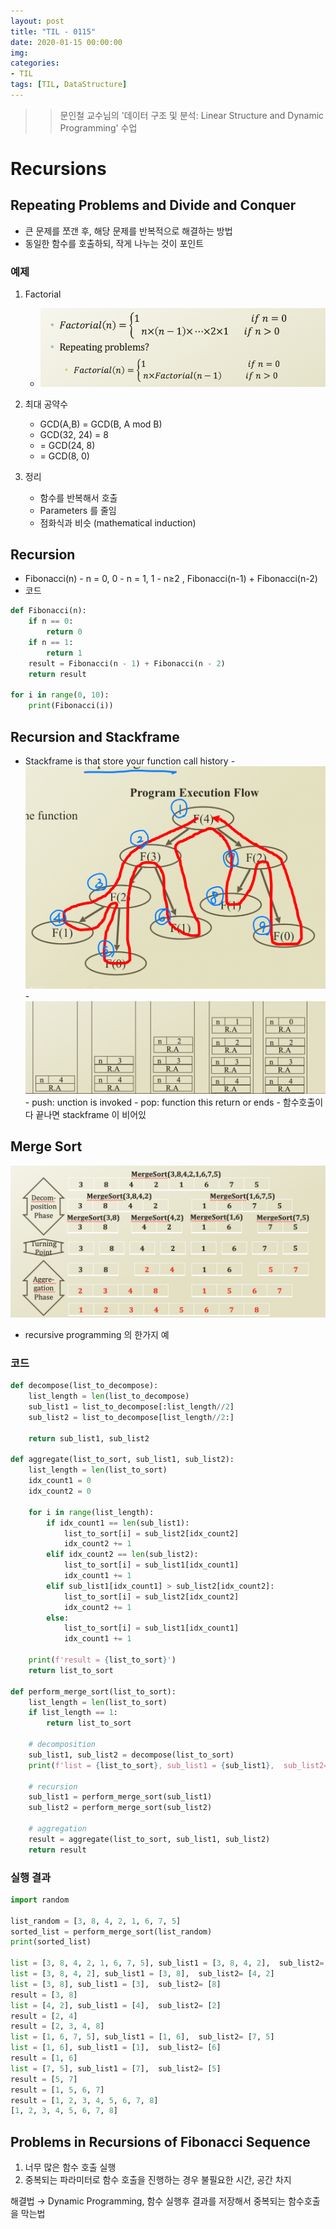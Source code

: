 ```yaml
---
layout: post
title: "TIL - 0115"
date: 2020-01-15 00:00:00
img:
categories:
- TIL
tags: [TIL, DataStructure]
---
```


>> 문인철 교수님의 '데이터 구조 및 분석: Linear Structure and Dynamic Programming' 수업

# Recursions

## Repeating Problems and Divide and Conquer

- 큰 문제를 쪼갠 후, 해당 문제를 반복적으로 해결하는 방법
- 동일한 함수를 호출하되, 작게 나누는 것이 포인트

### 예제

1. Factorial
    - ![200115](/assets/post_img/20200115-1.png)

2. 최대 공약수 
    - GCD(A,B) = GCD(B, A mod B)
    - GCD(32, 24) = 8
    - = GCD(24, 8)
    - = GCD(8, 0)

3. 정리
    - 함수를 반복해서 호출
    - Parameters 를 줄임
    - 점화식과 비슷 (mathematical induction)

## Recursion

- Fibonacci(n)
        - n = 0, 0
        - n  = 1, 1
        - n≥2 , Fibonacci(n-1) + Fibonacci(n-2)
- 코드

```python
def Fibonacci(n):
    if n == 0:
        return 0
    if n == 1:
        return 1
    result = Fibonacci(n - 1) + Fibonacci(n - 2)
    return result

for i in range(0, 10):
    print(Fibonacci(i))
```

## Recursion and Stackframe

- Stackframe is that store your function call history
        - ![200115](/assets/post_img/20200115-2.png)
        - ![200115](/assets/post_img/20200115-3.png)
                - push: unction is invoked
                - pop: function  this return or ends
                - 함수호출이 다 끝나면  stackframe 이 비어있

## Merge Sort

![200115](/assets/post_img/20200115-4.png)

- recursive  programming 의 한가지 예

### 코드

```python
def decompose(list_to_decompose):
    list_length = len(list_to_decompose)
    sub_list1 = list_to_decompose[:list_length//2]
    sub_list2 = list_to_decompose[list_length//2:]
    
    return sub_list1, sub_list2

def aggregate(list_to_sort, sub_list1, sub_list2):
    list_length = len(list_to_sort)
    idx_count1 = 0
    idx_count2 = 0

    for i in range(list_length):
        if idx_count1 == len(sub_list1):
            list_to_sort[i] = sub_list2[idx_count2]
            idx_count2 += 1
        elif idx_count2 == len(sub_list2):
            list_to_sort[i] = sub_list1[idx_count1]
            idx_count1 += 1 
        elif sub_list1[idx_count1] > sub_list2[idx_count2]:
            list_to_sort[i] = sub_list2[idx_count2]
            idx_count2 += 1
        else:
            list_to_sort[i] = sub_list1[idx_count1]
            idx_count1 += 1 
            
    print(f'result = {list_to_sort}')
    return list_to_sort

def perform_merge_sort(list_to_sort):
    list_length = len(list_to_sort)
    if list_length == 1:
        return list_to_sort 
    
    # decomposition    
    sub_list1, sub_list2 = decompose(list_to_sort)
    print(f'list = {list_to_sort}, sub_list1 = {sub_list1},  sub_list2= {sub_list2}')
    
    # recursion
    sub_list1 = perform_merge_sort(sub_list1)
    sub_list2 = perform_merge_sort(sub_list2)
        
    # aggregation
    result = aggregate(list_to_sort, sub_list1, sub_list2)
    return result
```

### 실행 결과

```python
import random 

list_random = [3, 8, 4, 2, 1, 6, 7, 5]
sorted_list = perform_merge_sort(list_random)
print(sorted_list)

list = [3, 8, 4, 2, 1, 6, 7, 5], sub_list1 = [3, 8, 4, 2],  sub_list2= [1, 6, 7, 5]
list = [3, 8, 4, 2], sub_list1 = [3, 8],  sub_list2= [4, 2]
list = [3, 8], sub_list1 = [3],  sub_list2= [8]
result = [3, 8]
list = [4, 2], sub_list1 = [4],  sub_list2= [2]
result = [2, 4]
result = [2, 3, 4, 8]
list = [1, 6, 7, 5], sub_list1 = [1, 6],  sub_list2= [7, 5]
list = [1, 6], sub_list1 = [1],  sub_list2= [6]
result = [1, 6]
list = [7, 5], sub_list1 = [7],  sub_list2= [5]
result = [5, 7]
result = [1, 5, 6, 7]
result = [1, 2, 3, 4, 5, 6, 7, 8]
[1, 2, 3, 4, 5, 6, 7, 8]
```

## Problems in Recursions of Fibonacci Sequence

1. 너무 많은  함수 호출 실행 
2. 중복되는 파라미터로  함수  호출을 진행하는  경우 불필요한 시간, 공간 차지

해결법 → Dynamic Programming, 함수 실행후 결과를 저장해서 중복되는 함수호출을 막는법
